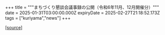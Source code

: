 +++
title = """まちづくり懇談会議事録の公開（令和6年11月、12月開催分）"""
date = 2025-01-31T03:00:00.000Z
expiryDate = 2025-02-27T21:18:52.173Z
tags = ["kuriyama","news"]
+++


[[source]](https://www.town.kuriyama.hokkaido.jp/site/matikon/30108.html)
